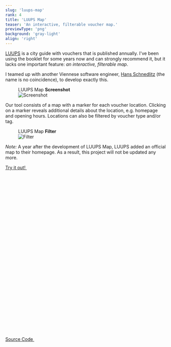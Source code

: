 ```yaml
---
slug: 'luups-map'
rank: 4
title: 'LUUPS Map'
teaser: 'An interactive, filterable voucher map.'
previewType: 'png'
background: 'gray-light'
align: 'right'
---
```


<a href="https://www.luups.net/">LUUPS</a> is a city guide with vouchers that is
published annually. I've been using the booklet for some years now and can strongly recommend
it, but it lacks one important feature: <em>an interactive, filterable map</em>.

I teamed up with another Viennese software engineer,
<a href="https://github.com/hschne">Hans&nbsp;Schnedlitz</a> (the name is no coincidence),
to develop exactly this.

<figure>
<figcaption>LUUPS Map <strong>Screenshot</strong></figcaption>
<img src="projects/luups-map/map.png" alt="Screenshot"/>
</figure>

Our tool consists of a map with a marker for each voucher location. Clicking on a marker reveals
additional details about the location, e.g. homepage and opening hours. Locations can also be filtered
by voucher type and/or tag.


<figure class="right">
<figcaption>LUUPS Map <strong>Filter</strong></figcaption>
<img src="projects/luups-map/filter.png" alt="Filter"/>
</figure>

*Note:* A year after the development of LUUPS Map, LUUPS added an official map to their homepage. As a result,
this project will not be updated any more.


<p>
<a href="https://vouchermap.herokuapp.com/" class="meta link">
Try it out!&nbsp;
<svg viewBox="0 0 24 24" class="icon icon-inline"><use xlink:href="icons/sprite.svg#link"/></svg>
</a>
</p>

<p>
<a href="https://github.com/Team-LANS/luups-map" class="meta link">Source Code&nbsp;
<svg viewBox="0 0 24 24" class="icon icon-inline"><use xlink:href="icons/sprite.svg#link"/></svg>
</a>
</p>

<br>
<br>
